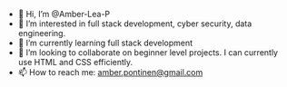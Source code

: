 - 👋 Hi, I’m @Amber-Lea-P
- 👀 I’m interested in full stack development, cyber security, data engineering. 
- 🌱 I’m currently learning full stack development
- 💞️ I’m looking to collaborate on beginner level projects. I can currently use HTML and CSS efficiently.
- 📫 How to reach me: amber.pontinen@gmail.com



